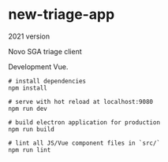 # new-triage-app
2021 version

Novo SGA triage client

Development
Vue.

```
# install dependencies
npm install

# serve with hot reload at localhost:9080
npm run dev

# build electron application for production
npm run build

# lint all JS/Vue component files in `src/`
npm run lint
```
